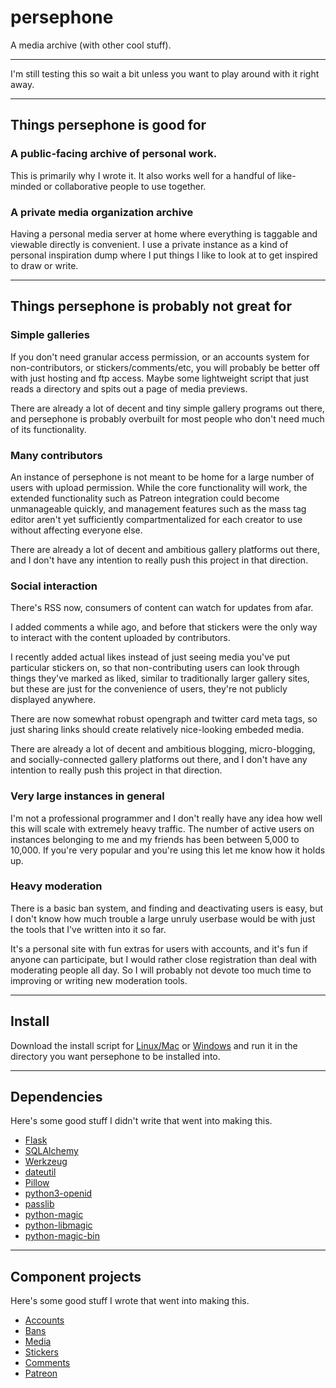 # persephone

A media archive (with other cool stuff).

---

I'm still testing this so wait a bit unless you want to play around with it right away.

---

## Things persephone is good for

### A public-facing archive of personal work.

This is primarily why I wrote it. It also works well for a handful of like-minded or collaborative people to use together.

### A private media organization archive

Having a personal media server at home where everything is taggable and viewable directly is convenient. I use a private instance as a kind of personal inspiration dump where I put things I like to look at to get inspired to draw or write.

---

## Things persephone is probably not great for

### Simple galleries

If you don't need granular access permission, or an accounts system for non-contributors, or stickers/comments/etc, you will probably be better off with just hosting and ftp access. Maybe some lightweight script that just reads a directory and spits out a page of media previews.

There are already a lot of decent and tiny simple gallery programs out there, and persephone is probably overbuilt for most people who don't need much of its functionality.

### Many contributors

An instance of persephone is not meant to be home for a large number of users with upload permission. While the core functionality will work, the extended functionality such as Patreon integration could become unmanageable quickly, and management features such as the mass tag editor aren't yet sufficiently compartmentalized for each creator to use without affecting everyone else.

There are already a lot of decent and ambitious gallery platforms out there, and I don't have any intention to really push this project in that direction.

### Social interaction

There's RSS now, consumers of content can watch for updates from afar.

I added comments a while ago, and before that stickers were the only way to interact with the content uploaded by contributors.

I recently added actual likes instead of just seeing media you've put particular stickers on, so that non-contributing users can look through things they've marked as liked, similar to traditionally larger gallery sites, but these are just for the convenience of users, they're not publicly displayed anywhere.

There are now somewhat robust opengraph and twitter card meta tags, so just sharing links should create relatively nice-looking embeded media.

There are already a lot of decent and ambitious blogging, micro-blogging, and socially-connected gallery platforms out there, and I don't have any intention to really push this project in that direction.

### Very large instances in general

I'm not a professional programmer and I don't really have any idea how well this will scale with extremely heavy traffic. The number of active users on instances belonging to me and my friends has been between 5,000 to 10,000. If you're very popular and you're using this let me know how it holds up.

### Heavy moderation

There is a basic ban system, and finding and deactivating users is easy, but I don't know how much trouble a large unruly userbase would be with just the tools that I've written into it so far.

It's a personal site with fun extras for users with accounts, and it's fun if anyone can participate, but I would rather close registration than deal with moderating people all day. So I will probably not devote too much time to improving or writing new moderation tools.

---

## Install

Download the install script for [Linux/Mac](persephone_install.sh) or [Windows](persephone_install.cmd) and run it in the directory you want persephone to be installed into.

---

## Dependencies

Here's some good stuff I didn't write that went into making this.

- [Flask](https://github.com/pallets/flask)
- [SQLAlchemy](https://github.com/sqlalchemy/sqlalchemy)
- [Werkzeug](https://github.com/pallets/werkzeug)
- [dateutil](https://github.com/dateutil/dateutil)
- [Pillow](https://github.com/python-pillow/Pillow)
- [python3-openid](https://github.com/necaris/python3-openid)
- [passlib](https://bitbucket.org/ecollins/passlib/wiki/Home)
- [python-magic](https://github.com/ahupp/python-magic)
- [python-libmagic](https://github.com/dveselov/python-libmagic)
- [python-magic-bin](https://github.com/julian-r/python-magic)

---

## Component projects

Here's some good stuff I wrote that went into making this.

- [Accounts](https://github.com/secretisdead/accounts)
- [Bans](https://github.com/secretisdead/bansfrontend)
- [Media](https://github.com/secretisdead/mediafrontend)
- [Stickers](https://github.com/secretisdead/stickersfrontend)
- [Comments](https://github.com/secretisdead/commentsfrontend)
- [Patreon](https://github.com/secretisdead/patreonfrontend)
